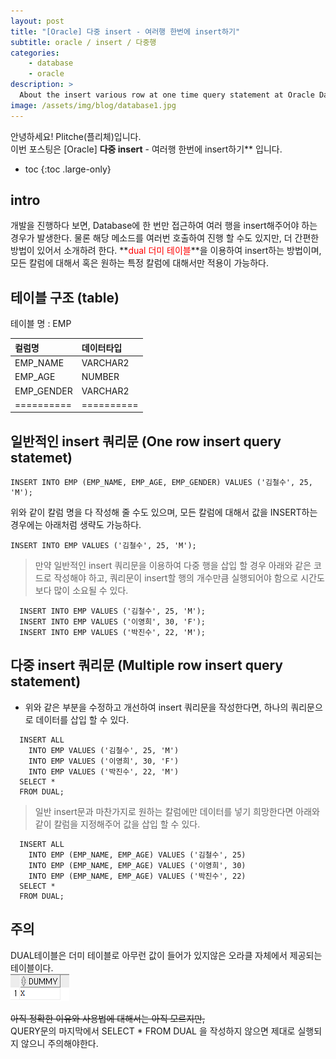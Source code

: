```yaml
---
layout: post
title: "[Oracle] 다중 insert - 여러행 한번에 insert하기"
subtitle: oracle / insert / 다중행
categories:
    - database
    - oracle
description: >
  About the insert various row at one time query statement at Oracle Database.
image: /assets/img/blog/database1.jpg
---
```


안녕하세요! Plitche(플리체)입니다.  
이번 포스팅은 [Oracle] **다중 insert** - 여러행 한번에 insert하기** 입니다.

* toc
{:toc .large-only}

## intro
개발을 진행하다 보면, Database에 한 번만 접근하여 여러 행을 insert해주어야 하는 경우가 발생한다. 물론 해당 메소드를 여러번 호출하여 진행 할 수도 있지만, 더 간편한 방법이 있어서 소개하려 한다. **<font color="red">dual 더미 테이블</font>**을 이용하여 insert하는 방법이며, 모든 칼럼에 대해서 혹은 원하는 특정 칼럼에 대해서만 적용이 가능하다.  

## 테이블 구조 (table)
테이블 명 : EMP

| 컬럼명  | 데이터타입  |
|:-------|:-----------|
|EMP_NAME|VARCHAR2    |
|EMP_AGE |NUMBER      |
|EMP_GENDER| VARCHAR2 |
|==========|==========|

## 일반적인 insert 쿼리문 (One row insert query statemet)
```Oracle
INSERT INTO EMP (EMP_NAME, EMP_AGE, EMP_GENDER) VALUES ('김철수', 25, 'M');
```

위와 같이 칼럼 명을 다 작성해 줄 수도 있으며, 모든 칼럼에 대해서 값을 INSERT하는 경우에는 아래처럼 생략도 가능하다.
```Oracle
INSERT INTO EMP VALUES ('김철수', 25, 'M');
```  

> 만약 일반적인 insert 쿼리문을 이용하여 다중 행을 삽입 할 경우 아래와 같은 코드로 작성해야 하고, 쿼리문이 insert할 행의 개수만큼 실행되어야 함으로 시간도 보다 많이 소요될 수 있다.
```Oracle
  INSERT INTO EMP VALUES ('김철수', 25, 'M');
  INSERT INTO EMP VALUES ('이영희', 30, 'F');
  INSERT INTO EMP VALUES ('박진수', 22, 'M');
```  

## 다중 insert 쿼리문 (Multiple row insert query statement)
* 위와 같은 부분을 수정하고 개선하여 insert 쿼리문을 작성한다면, 하나의 쿼리문으로 데이터를 삽입 할 수 있다.
```Oracle
  INSERT ALL
    INTO EMP VALUES ('김철수', 25, 'M')
    INTO EMP VALUES ('이영희', 30, 'F')
    INTO EMP VALUES ('박진수', 22, 'M')
  SELECT *
  FROM DUAL;
```  

> 일반 insert문과 마찬가지로 원하는 칼럼에만 데이터를 넣기 희망한다면 아래와 같이 칼럼을 지정해주어 값을 삽입 할 수 있다.
```Oracle
  INSERT ALL
    INTO EMP (EMP_NAME, EMP_AGE) VALUES ('김철수', 25)
    INTO EMP (EMP_NAME, EMP_AGE) VALUES ('이영희', 30)
    INTO EMP (EMP_NAME, EMP_AGE) VALUES ('박진수', 22)
  SELECT *
  FROM DUAL;
```  

## 주의
DUAL테이블은 더미 테이블로 아무런 값이 들어가 있지않은 오라클 자체에서 제공되는 테이블이다.  
![200x200](/assets/post/oracle/oracle-insert-01-01.PNG)  

~~아직 정확한 이유와 사용법에 대해서는 아직 모르지만,~~  
QUERY문의 마지막에서 SELECT * FROM DUAL 을 작성하지 않으면 제대로 실행되지 않으니 주의해야한다. 
